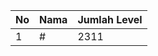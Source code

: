 | No | Nama            | Jumlah Level |
|----|-----------------|--------------|
| 1  | #    |    2311        |
